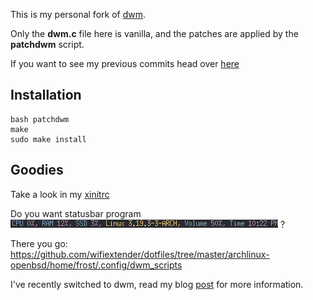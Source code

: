 This is my personal fork of [dwm](http://dwm.suckless.org/).

Only the **dwm.c** file here is vanilla, and the patches are applied by the **patchdwm** script.

If you want to see my previous commits head over [here](https://github.com/wifiextender/dotfiles/commits/master)

## Installation

    bash patchdwm
    make
    sudo make install


## Goodies

Take a look in my [xinitrc](https://github.com/wifiextender/dotfiles/blob/master/archlinux-openbsd/home/frost/.config/misc/xinitrc)

Do you want statusbar program <img src="patches/bar.png" alt="" /> ?

There you go: https://github.com/wifiextender/dotfiles/tree/master/archlinux-openbsd/home/frost/.config/dwm_scripts

I've recently switched to dwm, read my blog [post](http://wifiextender.github.io/post/openbox-to-dwm/) for more information.
